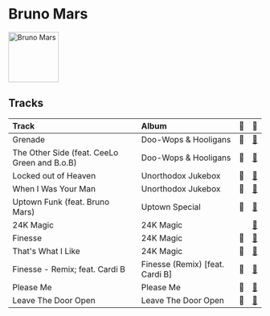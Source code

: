 
# Bruno Mars


<img src="https://i.scdn.co/image/ab6761610000e5ebc36dd9eb55fb0db4911f25dd" alt="Bruno Mars" width="100" />

## Tracks

| Track                                        | Album                           | 💚   | 🔗                                                          |
|:---------------------------------------------|:--------------------------------|:----|:-----------------------------------------------------------|
| Grenade                                      | Doo-Wops & Hooligans            | 💚   | [🔗](https://open.spotify.com/track/2tJulUYLDKOg9XrtVkMgcJ) |
| The Other Side (feat. CeeLo Green and B.o.B) | Doo-Wops & Hooligans            | 💚   | [🔗](https://open.spotify.com/track/0HasfWMrNxTjycDy9TkRtA) |
| Locked out of Heaven                         | Unorthodox Jukebox              | 💚   | [🔗](https://open.spotify.com/track/3w3y8KPTfNeOKPiqUTakBh) |
| When I Was Your Man                          | Unorthodox Jukebox              | 💚   | [🔗](https://open.spotify.com/track/0nJW01T7XtvILxQgC5J7Wh) |
| Uptown Funk (feat. Bruno Mars)               | Uptown Special                  | 💚   | [🔗](https://open.spotify.com/track/32OlwWuMpZ6b0aN2RZOeMS) |
| 24K Magic                                    | 24K Magic                       |     | [🔗](https://open.spotify.com/track/6b8Be6ljOzmkOmFslEb23P) |
| Finesse                                      | 24K Magic                       | 💚   | [🔗](https://open.spotify.com/track/5XMkENs3GfeRza8MfVAhjK) |
| That's What I Like                           | 24K Magic                       | 💚   | [🔗](https://open.spotify.com/track/0KKkJNfGyhkQ5aFogxQAPU) |
| Finesse - Remix; feat. Cardi B               | Finesse (Remix) [feat. Cardi B] | 💚   | [🔗](https://open.spotify.com/track/3Vo4wInECJQuz9BIBMOu8i) |
| Please Me                                    | Please Me                       | 💚   | [🔗](https://open.spotify.com/track/0PG9fbaaHFHfre2gUVo7AN) |
| Leave The Door Open                          | Leave The Door Open             | 💚   | [🔗](https://open.spotify.com/track/7MAibcTli4IisCtbHKrGMh) |